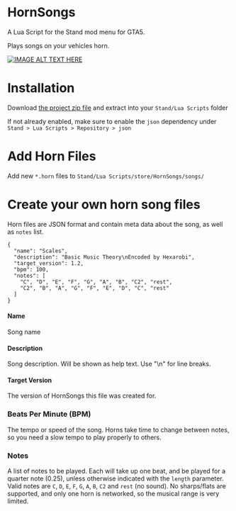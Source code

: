 # HornSongs

A Lua Script for the Stand mod menu for GTA5.

Plays songs on your vehicles horn.

[![IMAGE ALT TEXT HERE](https://img.youtube.com/vi/5raK9kn4BTo/0.jpg)](https://www.youtube.com/watch?v=5raK9kn4BTo)

# Installation

Download [the project zip file](https://github.com/hexarobi/stand-lua-hornsongs/archive/refs/heads/main.zip) and extract into your `Stand/Lua Scripts` folder

If not already enabled, make sure to enable the `json` dependency under `Stand > Lua Scripts > Repository > json`

# Add Horn Files

Add new `*.horn` files to `Stand/Lua Scripts/store/HornSongs/songs/`

# Create your own horn song files

Horn files are JSON format and contain meta data about the song, as well as `notes` list.

```
{
  "name": "Scales",
  "description": "Basic Music Theory\nEncoded by Hexarobi",
  "target_version": 1.2,
  "bpm": 100,
  "notes": [
    "C", "D", "E", "F", "G", "A", "B", "C2", "rest",
    "C2", "B", "A", "G", "F", "E", "D", "C", "rest"
  ]
}
```

#### Name

Song name

#### Description

Song description. Will be shown as help text. Use "\n" for line breaks.

#### Target Version

The version of HornSongs this file was created for.

### Beats Per Minute (BPM)

The tempo or speed of the song. Horns take time to change between notes, so you need a slow tempo to play properly to others.

### Notes

A list of notes to be played. Each will take up one beat, and be played for a quarter note (0.25), unless otherwise indicated with the `length` parameter.
Valid notes are `C`, `D`, `E`, `F`, `G`, `A`, `B`, `C2` and `rest` (no sound). No sharps/flats are supported, and only one horn is networked, so the musical range is very limited.

